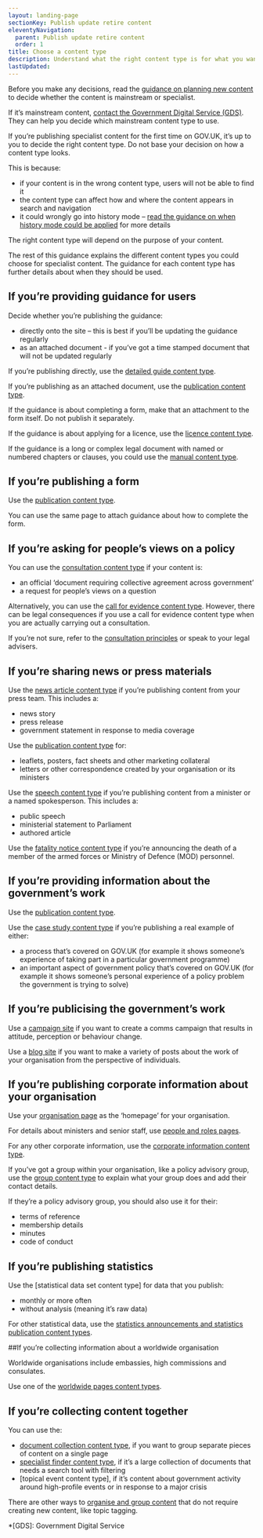 ```yaml
---
layout: landing-page
sectionKey: Publish update retire content
eleventyNavigation:
  parent: Publish update retire content
  order: 1
title: Choose a content type
description: Understand what the right content type is for what you want to publish.
lastUpdated:
---
```

Before you make any decisions, read the [guidance on planning new content](/writing-to-gov-uk-standards/plan-manage-content/plan-new-govuk-content/) to decide whether the content is mainstream or specialist.

If it’s mainstream content, [contact the Government Digital Service (GDS)](LINK). They can help you decide which mainstream content type to use.

If you’re publishing specialist content for the first time on GOV.UK, it’s up to you to decide the right content type. Do not base your decision on how a content type looks.

This is because:

- if your content is in the wrong content type, users will not be able to find it
- the content type can affect how and where the content appears in search and navigation
- it could wrongly go into history mode – [read the guidance on when history mode could be applied](/writing-to-gov-uk-standards/plan-manage-content/manage-existing-govuk-content/#when-history-mode-gets-applied) for more details

The right content type will depend on the purpose of your content.

The rest of this guidance explains the different content types you could choose for specialist content. The guidance for each content type has further details about when they should be used.

## If you’re providing guidance for users

Decide whether you’re publishing the guidance:

- directly onto the site – this is best if you’ll be updating the guidance regularly
- as an attached document - if you’ve got a time stamped document that will not be updated regularly

If you’re publishing directly, use the [detailed guide content type](LINK).

If you’re publishing as an attached document, use the [publication content type](LINK).

If the guidance is about completing a form, make that an attachment to the form itself. Do not publish it separately.

If the guidance is about applying for a licence, use the [licence content type](LINK).

If the guidance is a long or complex legal document with named or numbered chapters or clauses, you could use the [manual content type](LINK).

## If you’re publishing a form

Use the [publication content type](LINK).

You can use the same page to attach guidance about how to complete the form.

## If you’re asking for people’s views on a policy

You can use the [consultation content type](LINK) if your content is:

- an official ‘document requiring collective agreement across government’
- a request for people’s views on a question

Alternatively, you can use the [call for evidence content type](LINK). However, there can be legal consequences if you use a call for evidence content type when you are actually carrying out a consultation.

If you’re not sure, refer to the [consultation principles](https://www.gov.uk/government/publications/consultation-principles-guidance) or speak to your legal advisers.

## If you’re sharing news or press materials

Use the [news article content type](LINK) if you’re publishing content from your press team. This includes a:

- news story
- press release
- government statement in response to media coverage

Use the [publication content type](LINK) for:

- leaflets, posters, fact sheets and other marketing collateral
- letters or other correspondence created by your organisation or its ministers

Use the [speech content type](LINK) if you’re publishing content from a minister or a named spokesperson. This includes a:

- public speech
- ministerial statement to Parliament
- authored article

Use the [fatality notice content type](LINK) if you’re announcing the death of a member of the armed forces or Ministry of Defence (MOD) personnel.

## If you’re providing information about the government’s work

Use the [publication content type](LINK).

Use the [case study content type](LINK) if you’re publishing a real example of either:

- a process that’s covered on GOV.UK (for example it shows someone’s experience of taking part in a particular government programme)
- an important aspect of government policy that’s covered on GOV.UK (for example it shows someone’s personal experience of a policy problem the government is trying to solve)

## If you’re publicising the government’s work

Use a [campaign site](LINK) if you want to create a comms campaign that results in attitude, perception or behaviour change.

Use a [blog site](LINK) if you want to make a variety of posts about the work of your organisation from the perspective of individuals.

## If you’re publishing corporate information about your organisation

Use your [organisation page](LINK) as the ‘homepage’ for your organisation.

For details about ministers and senior staff, use [people and roles pages](LINK).

For any other corporate information, use the [corporate information content type](LINK).

If you’ve got a group within your organisation, like a policy advisory group, use the [group content type](LINK) to explain what your group does and add their contact details.

If they’re a policy advisory group, you should also use it for their:

- terms of reference
- membership details
- minutes
- code of conduct

## If you’re publishing statistics

Use the [statistical data set content type] for data that you publish:

- monthly or more often
- without analysis (meaning it’s raw data)

For other statistical data, use the [statistics announcements and statistics publication content types](LINK).

##If you’re collecting information about a worldwide organisation

Worldwide organisations include embassies, high commissions and consulates.

Use one of the [worldwide pages content types](LINK).

## If you’re collecting content together

You can use the:

- [document collection content type](LINK), if you want to group separate pieces of content on a single page
- [specialist finder content type](LINK), if it’s a large collection of documents that needs a search tool with filtering
- [topical event content type], if it’s content about government activity around high-profile events or in response to a major crisis

There are other ways to [organise and group content](/writing-to-gov-uk-standards/plan-manage-content/organise-group-govuk-content/) that do not require creating new content, like topic tagging.

*[GDS]: Government Digital Service